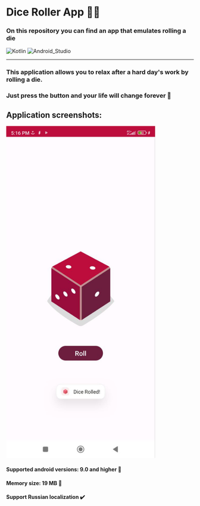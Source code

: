 # **Dice Roller App** :iphone::game_die:
### On this repository you can find an app that emulates rolling a die
![Kotlin](https://img.shields.io/badge/Kotlin-blueviolet?style=for-the-badge&logo=Kotlin&logoColor=blue) ![Android_Studio](https://img.shields.io/badge/Android_Studio-black?style=for-the-badge&logo=AndroidStudio&logoColor=green) 
___
### This application allows you to relax after a hard day's work by rolling a die.
### Just press the button and your life will change forever :dizzy:

## Application screenshots:
<img src="screenshots/img_1.jpg" alt="AppScreenshot" width="400">

#### Supported android versions: 9.0 and higher :hammer:
#### Memory size: 19 MB :minidisc:
#### Support Russian localization :heavy_check_mark:




